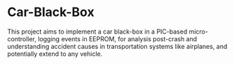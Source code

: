 # Car-Black-Box
This project aims to implement a car black-box in a PIC-based micro-controller, logging events in EEPROM, for analysis post-crash and understanding accident causes in transportation systems like airplanes, and potentially extend to any vehicle.
